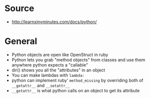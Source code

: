 # Source

-   http://learnxinyminutes.com/docs/python/

# General

-   Python objects are open like OpenStruct in ruby
-   Python lets you grab "method objects" from classes and use them anywhere python expects a "callable"
-   dir() shows you all the "attributes" in an object
-   You can make lambdas with `lambda:`
-   python can implement ruby' `method_missing` by overriding both of `__getattr__` and `__setattr__`
-   `__getattr__` is what python calls on an object to get its attribute
